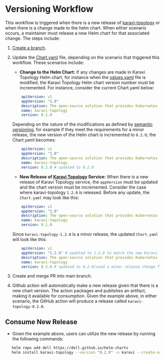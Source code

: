 <!--
Copyright (c) 2020 Dell Inc., or its subsidiaries. All Rights Reserved.

Licensed under the Apache License, Version 2.0 (the "License");
you may not use this file except in compliance with the License.
You may obtain a copy of the License at

    http://www.apache.org/licenses/LICENSE-2.0
-->

# Versioning Workflow

This workflow is triggered when there is a new release of [karavi-topology](https://github.com/dell/karavi-topology) or when there is a change made to the helm chart. When either scenario occurs, a maintainer must release a new Helm chart for that associated change. The steps include:

1) [Create a branch](../../CONTRIBUTING.md).
2) Update the [Chart.yaml](../karavi-topology/Chart.yaml) file, depending on the scenario that triggered this workflow. These scenarios include:

   - **Change to the Helm Chart:**
    If any changes are made in Karavi Topology Helm chart, for instance when the [values.yaml](./values.yaml) file is modified, the Karavi Topology Helm chart version number must be incremented. For instance, consider the current Chart.yaml below:  

    ```yaml
        apiVersion: v1
        appVersion: "1.0"
        description: The open-source solution that provides Kubernetes administrators insight into storage usage and performance for containerized applications using Dell products.
        name: karavi-topology
        version: 0.1.0
     ```

    Depending on the nature of the modifications as defined by [semantic versioning](http://semver.org), for example if they meet the requirements for a minor release, the new version of the Helm chart is incremented to `0.2.0`; the Chart.yaml becomes:

    ```yaml
        apiVersion: v1
        appVersion: "1.0"
        description: The open-source solution that provides Kubernetes administrators insight into storage usage and performance for containerized applications using Dell products.
        name: karavi-topology
        version: 0.2.0 # updated to 0.2.0
     ```

   - **New Release of [Karavi Topology](https://github.com/dell/karavi-topology) Service:**
    When there is a new release of Karavi Topology service, the `appVersion` must be updated and the chart version must be incremented. Consider the case where karavi-topology `1.2.0` is released. Before any update, the `Chart.yaml` may look like this:

    ```yaml
        apiVersion: v1
        appVersion: "1.0"
        description: The open-source solution that provides Kubernetes administrators insight into storage usage and performance for containerized applications using Dell products.
        name: karavi-topology
        version: 0.1.0
     ```

     Since `karavi-topology-1.2.0` is a minor release, the updated `Chart.yaml` will look like this:

    ```yaml
        apiVersion: v1
        appVersion: "1.2.0" # updated to 1.2.0 to match the new Karavi Topology service release
        description: The open-source solution that provides Kubernetes administrators insight into storage usage and performance for containerized applications using Dell products.
        name: karavi-topology
        version: 0.2.0 # updated to 0.2.0(used a minor release change for this illustration)
    ```

3) Create and merge PR into main branch.
4) Github action will automatically make a new release given that there is a new chart version. The action packages and publishes an artifact,  making it available for consumption. Given the example above, in either scenario, the GitHub action will produce a release called `karavi-topology-0.2.0`.

## Consume New Release

- Given the example above, users can utilize the new release by running the following commands:

```bash
   helm repo add dell https://dell.github.io/helm-charts
   helm install karavi-topology --version "0.2.0" -n karavi --create-namespace

```
